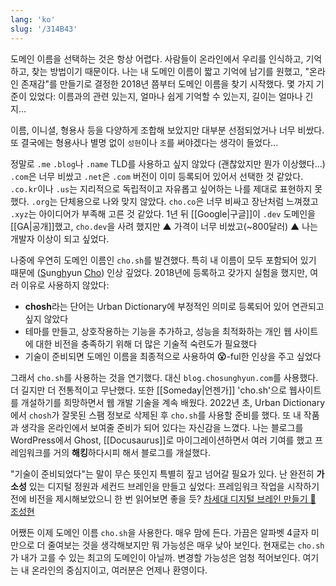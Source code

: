 ```yaml
---
lang: 'ko'
slug: '/314B43'
---
```


도메인 이름을 선택하는 것은 항상 어렵다.
사람들이 온라인에서 우리를 인식하고, 기억하고, 찾는 방법이기 때문이다.
나는 내 도메인 이름이 짧고 기억에 남기를 원했고, "온라인 존재감"를 만들기로 결정한 2018년 쯤부터 도메인 이름을 찾기 시작했다.
몇 가지 기준이 있었다: 이름과의 관련 있는지, 얼마나 쉽게 기억할 수 있는지, 길이는 얼마나 긴지...

이름, 이니셜, 형용사 등을 다양하게 조합해 보았지만 대부분 선점되었거나 너무 비쌌다. 또 결국에는 형용사나 별명 없이 `성현`이나 `조`를 써야겠다는 생각이 들었다...

정말로 `.me` `.blog`나 `.name` TLD를 사용하고 싶지 않았다 (괜찮았지만 뭔가 이상했다...) `.com`은 너무 비쌌고 `.net`은 `.com` 버전이 이미 등록되어 있어서 선택한 것 같았다. `.co.kr`이나 `.us`는 지리적으로 독립적이고 자유롭고 싶어하는 나를 제대로 표현하지 못했다. `.org`는 단체용으로 나와 맞지 않았다. `cho.co`은 너무 비싸고 장난처럼 느껴졌고 `.xyz`는 아이디어가 부족해 고른 것 같았다. 1년 뒤 [[Google|구글]]이 `.dev` 도메인을 [[GA|공개]]했고, `cho.dev`을 사려 했지만 ▲ 가격이 너무 비쌌고(~800달러) ▲ 나는 개발자 이상이 되고 싶었다.

나중에 우연히 도메인 이름인 `cho.sh`를 발견했다. 특히 내 이름이 모두 포함되어 있기 때문에 (<u>S</u>ung<u>h</u>yun <u>Cho</u>) 인상 깊었다. 2018년에 등록하고 갖가지 실험을 했지만, 여러 이유로 사용하지 않았다:

- **chosh**라는 단어는 Urban Dictionary에 부정적인 의미로 등록되어 있어 연관되고 싶지 않았다
- 테마를 만들고, 상호작용하는 기능을 추가하고, 성능을 최적화하는 개인 웹 사이트에 대한 비전을 충족하기 위해 더 많은 기술적 숙련도가 필요했다
- 기술이 준비되면 도메인 이름을 최종적으로 사용하여 **😮**-ful한 인상을 주고 싶었다

그래서 `cho.sh`를 사용하는 것을 연기했다. 대신 `blog.chosunghyun.com`를 사용했다. 더 길지만 더 전통적이고 무난했다. 또한 [[Someday|언젠가]] 'cho.sh'으로 웹사이트를 개설하기를 희망하면서 웹 개발 기술을 계속 배웠다. 2022년 초, Urban Dictionary에서 `chosh`가 잘못된 스팸 정보로 삭제된 후 `cho.sh`를 사용할 준비를 했다. 또 내 작품과 생각을 온라인에서 보여줄 준비가 되어 있다는 자신감을 느꼈다. 나는 블로그를 WordPress에서 Ghost, [[Docusaurus]]로 마이그레이션하면서 여러 기여를 했고 프레임워크를 거의 **해킹**하다시피 해서 블로그를 개설했다.

"기술이 준비되었다"는 말이 무슨 뜻인지 특별히 짚고 넘어갈 필요가 있다. 난 완전히 **가소성** 있는 디지털 정원과 세컨드 브레인을 만들고 싶었다: 프레임워크 작업을 시작하기 전에 비전을 제시해보았으니 한 번 읽어보면 좋을 듯? [차세대 디지털 브레인 만들기 🧠 조성현](/w/D8FB8E)

어쨌든 이제 도메인 이름 `cho.sh`을 사용한다. 매우 맘에 든다. 가끔은 알파벳 4글자 미만으로 더 줄여보는 것을 생각해보지만 뭐 가능성은 매우 낮아 보인다. 현재로는 `cho.sh`가 내가 고를 수 있는 최고의 도메인이 아닐까. 변경할 가능성은 엄청 적어보인다. 여기는 내 온라인의 중심지이고, 여러분은 언제나 환영이다.
